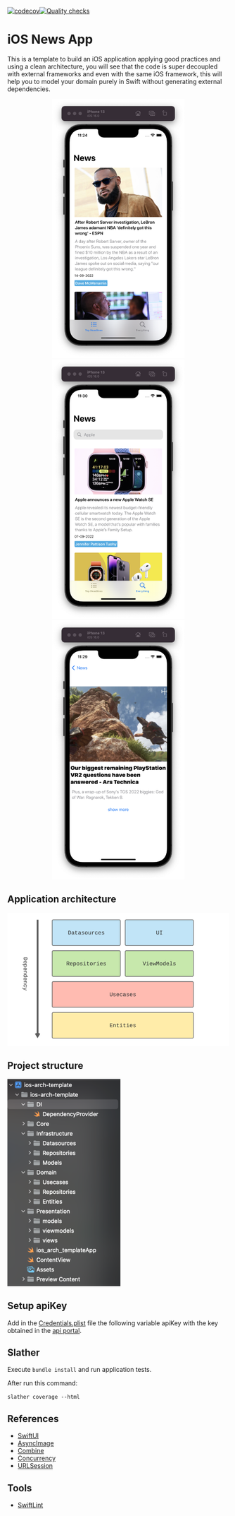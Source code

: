[![codecov](https://codecov.io/gh/santimattius/ios-news-app/branch/main/graph/badge.svg?token=VZWV2CU06E)](https://codecov.io/gh/santimattius/ios-news-app)[![Quality checks](https://github.com/santimattius/ios-news-app/actions/workflows/main.yml/badge.svg)](https://github.com/santimattius/ios-news-app/actions/workflows/main.yml)

# iOS News App
This is a template to build an iOS application applying good practices and using a clean architecture, you will see that the code is super decoupled with external frameworks and even with the same iOS framework, this will help you to model your domain purely in Swift without generating external dependencies.

<p align="center">
  <img width="300" src="https://github.com/santimattius/ios-news-app/blob/main/screenshots/news_home.png?raw=true" alt="Screenshot home"/>
  <img width="300" src="https://github.com/santimattius/ios-news-app/blob/main/screenshots/news_search.png?raw=true" alt="Screenshot home"/>
  <img width="300" src="https://github.com/santimattius/ios-news-app/blob/main/screenshots/new_detail.png?raw=true" alt="Screenshot home"/>
</p>

## Application architecture

<p align="center">
  <img width="600" src="https://github.com/santimattius/ios-arch-template/blob/main/screenshots/clean-arch-diagram.png?raw=true" alt="General architecture"/>
</p>

## Project structure

<p align="left">
  <img src="https://github.com/santimattius/ios-arch-template/blob/main/screenshots/project-structure.png?raw=true" alt="Project structure"/>
</p>

## Setup apiKey
Add in the [Credentials.plist](https://github.com/santimattius/ios-news-app/blob/main/ios-news-app/Credentials.plist) file the following variable apiKey with the key obtained in the [api portal](https://newsapi.org/).

## Slather

Execute `bundle install` and run application tests.

After run this command:

```shell
slather coverage --html
```

## References

- [SwiftUI](https://developer.apple.com/xcode/swiftui/)
- [AsyncImage](https://developer.apple.com/documentation/swiftui/asyncimage)
- [Combine](https://developer.apple.com/documentation/combine)
- [Concurrency](https://docs.swift.org/swift-book/LanguageGuide/Concurrency.html)
- [URLSession](https://developer.apple.com/documentation/foundation/urlsession)

## Tools
- [SwiftLint](https://github.com/realm/SwiftLint)
